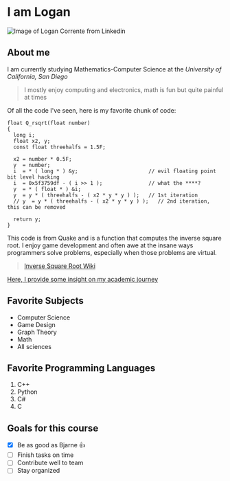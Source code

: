 # I am Logan 

![Image of Logan Corrente from Linkedin](https://media.licdn.com/dms/image/C5603AQFWRp3G5Iu92A/profile-displayphoto-shrink_800_800/0/1650402655338?e=1717632000&v=beta&t=66oSWCAG3hes_FP7hMdApp3aHoUlVJcKWyy7XeqvT50)


## About me 

I am currently studying Mathematics-Computer Science at the *University of California, San Diego*
> I mostly enjoy computing and electronics, math is fun but quite painful at times

Of all the code I've seen, here is my favorite chunk of code:

```
float Q_rsqrt(float number)
{
  long i;
  float x2, y;
  const float threehalfs = 1.5F;

  x2 = number * 0.5F;
  y  = number;
  i  = * ( long * ) &y;                       // evil floating point bit level hacking
  i  = 0x5f3759df - ( i >> 1 );               // what the ****?
  y  = * ( float * ) &i;
  y  = y * ( threehalfs - ( x2 * y * y ) );   // 1st iteration
  // y  = y * ( threehalfs - ( x2 * y * y ) );   // 2nd iteration, this can be removed

  return y;
}
```

This code is from Quake and is a function that computes the inverse square root. I enjoy game development and often awe at the insane ways programmers solve problems, especially when those problems are virtual.
> [Inverse Square Root Wiki](https://en.wikipedia.org/wiki/Fast_inverse_square_root)

[Here, I provide some insight on my academic journey](school.md)

## Favorite Subjects

- Computer Science
- Game Design
- Graph Theory
- Math
- All sciences

## Favorite Programming Languages

1. C++
2. Python
3. C#
4. C

## Goals for this course 

- [x]  Be as good as Bjarne :+1:
- [ ]  Finish tasks on time
- [ ]  Contribute well to team
- [ ]  Stay organized